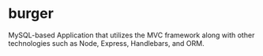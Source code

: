 # burger
MySQL-based Application that utilizes the MVC framework along with other technologies such as Node, Express, Handlebars, and ORM. 
